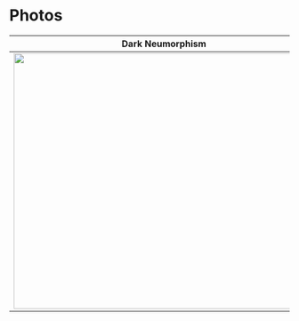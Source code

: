 # Photos
Dark Neumorphism           |  White Neumorphism
:-------------------------:|:-------------------------:
<a href="https://www.bulmasites.com/demo/Dark-SoftUi" target="_blank"> <img src="https://www.bulmasites.com/assets/DarkSoftUI.png" height="460" width="540"> </a>  |  <a href="https://www.bulmasites.com/demo/White-SoftUI"> <img src="https://www.bulmasites.com/assets/WhiteSoftUI.png" height="460" width="540"> </a>
